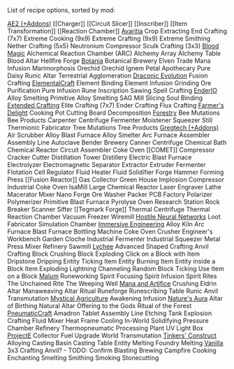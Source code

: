 List of recipe options, sorted by mod:

<ins>AE2 (+Addons)</ins>
	[[Charger]]
	[[Circuit Slicer]]
	[[Inscriber]]
	[[Item Transformation]]
	[[Reaction Chamber]]
<ins>Avaritia</ins>
	Crop Extracting
	End Crafting (7x7)
	Extreme Cooking (9x9)
	Extreme Crafting (9x9)
	Extreme Smithing
	Nether Crafting (5x5)
	Neutronium Compressor
	Sculk Crafting (3x3)
<ins>Blood Magic</ins>
	Alchemical Reaction Chamber (ARC)
	Alchemy Array
	Alchemy Table
	Blood Altar
	Hellfire Forge
<ins>Botania</ins>
	Botanical Brewery
	Elven Trade
	Mana Infusion
	Marimorphosis
	Orechid
	Orechid Ignem
	Petal Apothecary
	Pure Daisy
	Runic Altar
	Terrestrial Agglomeration
<ins>Draconic Evolution</ins>
	Fusion Crafting
<ins>ElementalCraft</ins>
	Element Binding
	Element Infusion
	Grinding
	Ore Purification
	Pure Infusion
	Rune Inscription
	Sawing
	Spell Crafting
<ins>EnderIO</ins>
	Alloy Smelting
	Primitive Alloy Smelting
	SAG Mill
	Slicing
	Soul Binding
<ins>Extended Crafting</ins>
	Elite Crafting (7x7)
	Ender Crafting
	Flux Crafting
<ins>Farmer's Delight</ins>
	Cooking Pot
	Cutting Board
	Decomposition
<ins>Forestry</ins>
	Bee Mutations
	Bee Products
	Carpenter
	Centrifuge
	Fermenter
	Moistener
	Squeezer
	Still
	Thermionic Fabricator
	Tree Mutations
	Tree Products
<ins>Gregtech (+Addons)</ins>
	Air Scrubber
	Alloy Blast Furnace
	Alloy Smelter
	Arc Furnace
	Assembler
	Assembly Line
	Autoclave
	Bender
	Brewery
	Canner
	Centrifuge
	Chemical Bath
	Chemical Reactor
	Circuit Assembler
	Coke Oven
	[[COMET]]
	Compressor
	Cracker
	Cutter
	Distillation Tower
	Distillery
	Electric Blast Furnace
	Electrolyzer
	Electromagnetic Separator
	Extractor
	Extruder
	Fermenter
	Flotation Cell Regulator
	Fluid Heater
	Fluid Solidifier
	Forge Hammer
	Forming Press
	[[Fusion Reactor]]
	Gas Collector
	Green House
	Implosion Compressor
	Industrial Coke Oven
	IsaMill
	Large Chemical Reactor
	Laser Engraver
	Lathe
	Macerator
	Mixer
	Nano Forge
	Ore Washer
	Packer
	PCB Factory
	Polarizer
	Polymerizer
	Primitive Blast Furnace
	Pyrolyse Oven
	Research Station
	Rock Breaker
	Scanner
	Sifter
	[[Tegmark Forge]]
	Thermal Centrifuge
	Thermal Reaction Chamber
	Vacuum Freezer
	Wiremill
<ins>Hostile Neural Networks</ins>
	Loot Fabricator
	Simulation Chamber
<ins>Immersive Engineering</ins>
	Alloy Kiln
	Arc Furnace
	Blast Furnace
	Bottling Machine
	Coke Oven
	Crusher
	Engineer's Workbench
	Garden Cloche
	Industrial Fermenter
	Industrial Squeezer
	Metal Press
	Mixer
	Refinery
	Sawmill
<ins>Lychee</ins>
	Advanced Shaped Crafting
	Anvil Crafting
	Block Crushing
	Block Exploding
	Click on a Block with Item
	Dripstone Dripping
	Entity Ticking
	Item Entity Burning
	Item Entity inside a Block
	Item Exploding
	Lightning Channeling
	Random Block Ticking
	Use Item on a Block
<ins>Malum</ins>
	Runeworking
	Spirit Focusing
	Spirit Infusion
	Spirit Rites
	The Unchained Rite
	The Weeping Well
<ins>Mana and Artifice</ins>
	Crushing
	Eldrin Altar
	Manaweaving Altar
	Ritual
	Runeforge
	Runescribing Table
	Runic Anvil
	Transmutation
<ins>Mystical Agriculture</ins>
	Awakening
	Infusion
<ins>Nature's Aura</ins>
	Altar of Birthing
	Natural Altar
	Offering to the Gods
	Ritual of the Forest
<ins>PneumaticCraft</ins>
	Amadron Tablet
	Assembly Line
	Etching Tank
	Explosion Crafting
	Fluid Mixer
	Heat Frame Cooling
	In-World Solidifying
	Pressure Chamber
	Refinery
	Thermopneumatic Processing Plant
	UV Light Box
<ins>ProjectE</ins>
	Collector Fuel Upgrade
	World Transmutation
<ins>Tinkers' Construct</ins>
	Alloying
	Casting Basin
	Casting Table
	Entity Melting
	Foundry
	Melting
<ins>Vanilla</ins>
	3x3 Crafting
	Anvil? - TODO: Confirm
	Blasting
	Brewing
	Campfire Cooking
	Enchanting
	Smelting
	Smithing
	Smoking
	Stonecutting